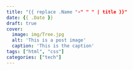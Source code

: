 ```yaml
---
title: "{{ replace .Name "-" " " | title }}"
date: {{ .Date }}
draft: true
cover:
  image: img/Tree.jpg
  alt: 'This is a post image'
  caption: 'This is the caption'
tags: ["html", "css"]
categories: ["tech"]
---
```


